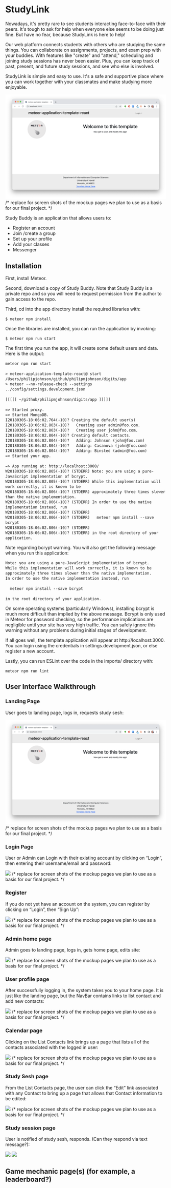 # StudyLink

Nowadays, it's pretty rare to see students interacting face-to-face with their peers. It's tough to ask for help when everyone else seems to be doing just fine. But have no fear, because StudyLink is here to help!

Our web platform connects students with others who are studying the same things. You can collaborate on assignments, projects, and exam prep with your buddies. With features like "create" and "attend," scheduling and joining study sessions has never been easier. Plus, you can keep track of past, present, and future study sessions, and see who else is involved.

StudyLink is simple and easy to use. It's a safe and supportive place where you can work together with your classmates and make studying more enjoyable.

<img src="doc/landing-page.png">   /* replace for  screen shots of the mockup pages we plan to use as a basis for our final project. */

Study Buddy is an application that allows users to:

  * Register an account
  * Join /create a group
  * Set up your profile
  * Add your classes
  * Messenger

## Installation
First, install Meteor.

Second, download a copy of Study Buddy. Note that Study Buddy is a private repo and so you will need to request permission from the author to gain access to the repo.

Third, cd into the app directory install the required libraries with:

```
$ meteor npm install

```

Once the libraries are installed, you can run the application by invoking:

```
$ meteor npm run start

```

The first time you run the app, it will create some default users and data. Here is the output:

```
meteor npm run start

> meteor-application-template-react@ start /Users/philipjohnson/github/philipmjohnson/digits/app
> meteor --no-release-check --settings ../config/settings.development.json

[[[[[ ~/github/philipmjohnson/digits/app ]]]]]

=> Started proxy.                             
=> Started MongoDB.                           
I20180305-18:06:02.764(-10)? Creating the default user(s)
I20180305-18:06:02.803(-10)?   Creating user admin@foo.com.
I20180305-18:06:02.803(-10)?   Creating user john@foo.com.
I20180305-18:06:02.804(-10)? Creating default contacts.
I20180305-18:06:02.804(-10)?   Adding: Johnson (john@foo.com)
I20180305-18:06:02.804(-10)?   Adding: Casanova (john@foo.com)
I20180305-18:06:02.804(-10)?   Adding: Binsted (admin@foo.com)
=> Started your app.

=> App running at: http://localhost:3000/
W20180305-18:06:02.805(-10)? (STDERR) Note: you are using a pure-JavaScript implementation of bcrypt.
W20180305-18:06:02.805(-10)? (STDERR) While this implementation will work correctly, it is known to be
W20180305-18:06:02.806(-10)? (STDERR) approximately three times slower than the native implementation.
W20180305-18:06:02.806(-10)? (STDERR) In order to use the native implementation instead, run
W20180305-18:06:02.806(-10)? (STDERR) 
W20180305-18:06:02.806(-10)? (STDERR)   meteor npm install --save bcrypt
W20180305-18:06:02.806(-10)? (STDERR) 
W20180305-18:06:02.806(-10)? (STDERR) in the root directory of your application.
```

Note regarding bcrypt warning. You will also get the following message when you run this application:

```
Note: you are using a pure-JavaScript implementation of bcrypt.
While this implementation will work correctly, it is known to be
approximately three times slower than the native implementation.
In order to use the native implementation instead, run

  meteor npm install --save bcrypt

in the root directory of your application.
```

On some operating systems (particularly Windows), installing bcrypt is much more difficult than implied by the above message. Bcrypt is only used in Meteor for password checking, so the performance implications are negligible until your site has very high traffic. You can safely ignore this warning without any problems during initial stages of development.

If all goes well, the template application will appear at http://localhost:3000. You can login using the credentials in settings.development.json, or else register a new account.

Lastly, you can run ESLint over the code in the imports/ directory with:

```
meteor npm run lint
```
## User Interface Walkthrough

### Landing Page
User goes to landing page, logs in, requests study sesh:

<img src="doc/landing-page.png">     /* replace for  screen shots of the mockup pages we plan to use as a basis for our final project. */

### Login Page
User or Admin can Login with their existing account by clicking on “Login”, then entering their username/email and password:

<img src="doc/register.png">     /* replace for  screen shots of the mockup pages we plan to use as a basis for our final project. */

### Register
If you do not yet have an account on the system, you can register by clicking on “Login”, then “Sign Up”:

<img src="doc/register.png">     /* replace for  screen shots of the mockup pages we plan to use as a basis for our final project. */

### Admin home page
Admin goes to landing page, logs in, gets home page, edits site:

<img src="doc/amin.png">    /* replace for  screen shots of the mockup pages we plan to use as a basis for our final project. */


### User profile page
After successfully logging in, the system takes you to your home page. It is just like the landing page, but the NavBar contains links to list contact and add new contacts:

<img src="doc/user-page.png">     /* replace for  screen shots of the mockup pages we plan to use as a basis for our final project. */

### Calendar page
Clicking on the List Contacts link brings up a page that lists all of the contacts associated with the logged in user:

<img src="doc/calendar.png">    /* replace for  screen shots of the mockup pages we plan to use as a basis for our final project. */


### Study Sesh page
From the List Contacts page, the user can click the “Edit” link associated with any Contact to bring up a page that allows that Contact information to be edited:

<img src="doc/sesh.png">   /* replace for  screen shots of the mockup pages we plan to use as a basis for our final project. */

### Study session page
User is notified of study sesh, responds. (Can they respond via text message?):

<img src="doc/study.png"> 
<img src="doc/study.png"> 

## Game mechanic page(s) (for example, a leaderboard?)

